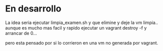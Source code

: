 # En desarrollo

 La idea seria ejecutar limpia_examen.sh y que elimine y deje la vm limpia..
  aunque es mucho mas facil y rapido ejecutar un vagrant destroy -f
y arrancar de 0...

pero esta pensado por si lo corrieron en una vm no generada por vagrant.

